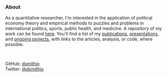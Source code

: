 ### About

As a quantitative researcher, I'm interested in the application of political economy theory and empirical methods to puzzles and problems in international politics, sports, public health, and medicine. 
A repository of my work can be found [here](https://dsmithjo.github.io/#publications). You'll find a list of my [publications](https://dsmithjo.github.io/publications), [presentations](https://dsmithjo.github.io/presentations), and [ongoing projects](https://dsmithjo.github.io/ongoingandunpub), with links to the articles, analysis, or code, where possible.

<br />

GitHub: [dsmithjo](https://github.com/dsmithjo "dsmithjo")  
Twitter: [@dsmithjo](https://twitter.com/dsmithjo "@dsmithjo")
